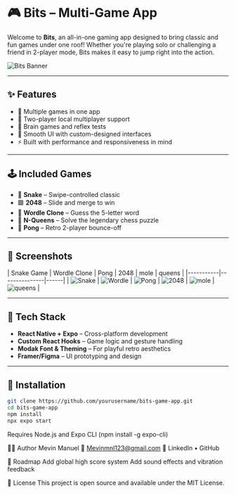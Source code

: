 # 🎮 Bits – Multi-Game App

Welcome to **Bits**, an all-in-one gaming app designed to bring classic and fun games under one roof! Whether you're playing solo or challenging a friend in 2-player mode, Bits makes it easy to jump right into the action.

![Bits Banner](assets/1.png) 

---

## ✨ Features

- 🎲 Multiple games in one app
- 🤝 Two-player local multiplayer support
- 🧠 Brain games and reflex tests
- 🎨 Smooth UI with custom-designed interfaces
- ⚡ Built with performance and responsiveness in mind

---

## 🕹 Included Games

- 🐍 **Snake** – Swipe-controlled classic
- 🟩 **2048** – Slide and merge to win
- 🎯 **Wordle Clone** – Guess the 5-letter word
- 👑 **N-Queens** – Solve the legendary chess puzzle
- 🏓 **Pong** – Retro 2-player bounce-off

---

## 📱 Screenshots

| Snake Game | Wordle Clone | Pong | 2048 | mole | queens |
|-----------|---------------|------|
| ![Snake](assets/Snake.png) | ![Wordle](assets/2.png) | ![Pong](assets/pong.png) | ![2048](assets/2048.png) | ![mole](assets/molee.png) | ![queens](assets/queens.png) |


---

## 🚀 Tech Stack

- **React Native + Expo** – Cross-platform development
- **Custom React Hooks** – Game logic and gesture handling
- **Modak Font & Theming** – For playful retro aesthetics
- **Framer/Figma** – UI prototyping and design

---

## 🔧 Installation

```bash
git clone https://github.com/yourusername/bits-game-app.git
cd bits-game-app
npm install
npx expo start
```
Requires Node.js and Expo CLI (npm install -g expo-cli)

👨‍💻 Author
Mevin Manuel
📧 Mevinmnl123@gmail.com
🔗 LinkedIn • GitHub

🏁 Roadmap
 Add global high score system
 Add sound effects and vibration feedback


📄 License
This project is open source and available under the MIT License.
